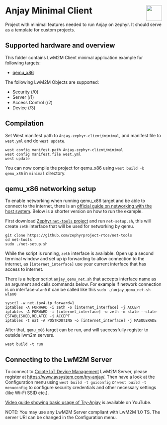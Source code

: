 # Anjay Minimal Client [<img align="right" height="50px" src="https://avsystem.github.io/Anjay-doc/_images/avsystem_logo.png">](http://www.avsystem.com/)

Project with minimal features needed to run Anjay on zephyr.
It should serve as a template for custom projects.
## Supported hardware and overview

This folder contains LwM2M Client minimal application example for following targets:
 - [qemu_x86](https://docs.zephyrproject.org/latest/boards/x86/qemu_x86/doc/index.html)

The following LwM2M Objects are supported:
 - Security (/0)
 - Server (/1)
 - Access Control (/2)
 - Device (/3)

## Compilation

Set West manifest path to `Anjay-zephyr-client/minimal`, and manifest file to `west.yml` and do `west update`.
```
west config manifest.path Anjay-zephyr-client/minimal
west config manifest.file west.yml
west update
```

You can now compile the project for qemu_x86 using `west build -b qemu_x86` in `minimal` directory.


## qemu_x86 networking setup

To enable networking when running qemu_x86 target and be able to connect to the internet,
there is an [official guide on networking with the host system](https://docs.zephyrproject.org/latest/guides/networking/networking_with_host.html). Below is a shorter version on how to run the example.

First download [Zephyr `net-tools` project](https://github.com/zephyrproject-rtos/net-tools)
and run `net-setup.sh`, this will create `zeth` interface that will be used for networking by qemu.
```
git clone https://github.com/zephyrproject-rtos/net-tools
cd net-tools
sudo ./net-setup.sh
```
While the script is running, `zeth` interface is available. Open up a second terminal window and set up ip forwarding
to allow connection to the internet, as `[internet_interface]` use your current interface that has access to internet.

There is a helper script `anjay_qemu_net.sh` that accepts interface name as an argument and calls commands below.
For example if network connection is on interface `wlan0` it can be called like this `sudo ./anjay_qemu_net.sh wlan0`
```
sysctl -w net.ipv4.ip_forward=1
iptables -A FORWARD -i zeth -o [internet_interface] -j ACCEPT
iptables -A FORWARD -i [internet_interface] -o zeth -m state --state ESTABLISHED,RELATED -j ACCEPT
iptables -t nat -A POSTROUTING -o [internet_interface] -j MASQUERADE
```

After that, `qemu_x86` target can be run, and will successfully register to outside lwm2m servers.
```
west build -t run
```

## Connecting to the LwM2M Server

To connect to [Coiote IoT Device
Management](https://www.avsystem.com/products/coiote-iot-device-management-platform/)
LwM2M Server, please register at https://www.avsystem.com/try-anjay/. Then have
a look at the Configuration menu using `west build -t guiconfig` or `west build -t menuconfig` to configure security credentials and other
necessary settings (like Wi-Fi SSID etc.).

[Video guide showing basic usage of Try-Anjay](https://www.youtube.com/watchv=fgy38XfttM8)
is available on YouTube.

NOTE: You may use any LwM2M Server compliant with LwM2M 1.0 TS. The server URI
can be changed in the Configuration menu.
